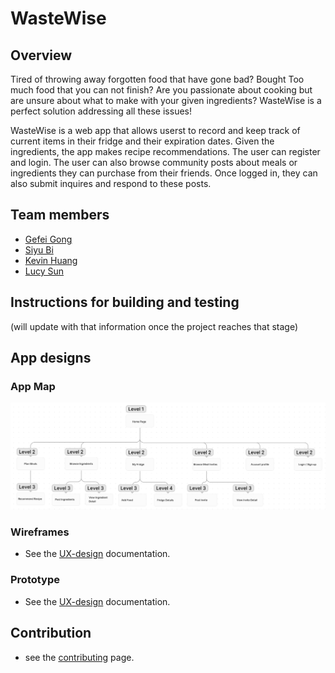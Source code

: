 # WasteWise

## Overview
Tired of throwing away forgotten food that have gone bad? Bought Too much food that you can not finish? Are you passionate about cooking but are unsure about what to make with your given ingredients? WasteWise is a perfect solution addressing all these issues! 

WasteWise is a web app that allows userst to record and keep track of current items in their fridge and their expiration dates. Given the ingredients, the app makes recipe recommendations. The user can register and login. The user can also browse community posts about meals or ingredients they can purchase from their friends. Once logged in, they can also submit inquires and respond to these posts. 


## Team members

* [Gefei Gong](https://github.com/Gong2047)
* [Siyu Bi](https://github.com/SiyuBi)
* [Kevin Huang](https://github.com/kevin-huang-cc)
* [Lucy Sun](https://github.com/lucys-s/)

## Instructions for building and testing 
(will update with that information once the project reaches that stage)


## App designs
### App Map 

![sitemap](ux-design/wireframes/Site%20Map.png)

### Wireframes

* See the [UX-design](./UX-DESIGN.md) documentation.

### Prototype

* See the [UX-design](./UX-DESIGN.md) documentation.


## Contribution

* see the [contributing](./CONTRIBUTING.md) page.

